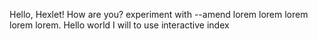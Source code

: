 Hello, Hexlet! How are you?
experiment with --amend
lorem lorem lorem
lorem lorem. Hello world
I will to use interactive index
